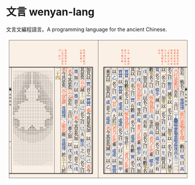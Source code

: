 # 文言 wenyan-lang
文言文編程語言。A programming language for the ancient Chinese.

![](screenshots/screenshot01.png)